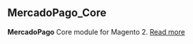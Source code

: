 ## MercadoPago_Core

**MercadoPago** Core module for Magento 2. [Read more](https://github.com/mercadopago/cart-magento2/blob/master/README.md)